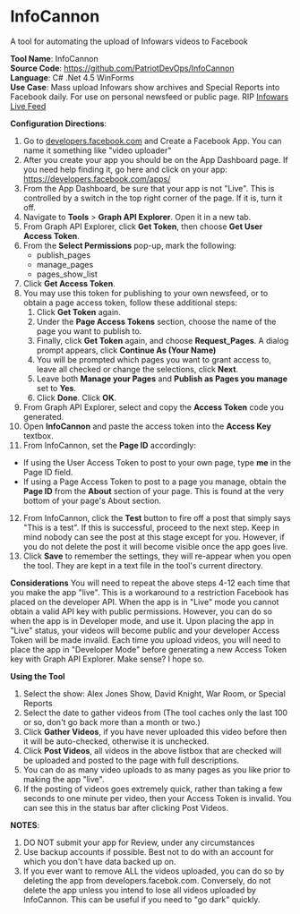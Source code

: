 # InfoCannon

A tool for automating the upload of Infowars videos to Facebook

**Tool Name**: InfoCannon  
**Source Code**: https://github.com/PatriotDevOps/InfoCannon  
**Language**: C# .Net 4.5 WinForms  
**Use Case**: Mass upload Infowars show archives and Special Reports into Facebook daily. For use on personal newsfeed or public page.  RIP [Infowars Live Feed](https://facebook.com/infowarslivefeed)  

**Configuration Directions**:  
1. Go to [developers.facebook.com](https://developers.facebook.com) and Create a Facebook App. You can name it something like "video uploader"
2. After you create your app you should be on the App Dashboard page. If you need help finding it, go here and click on your app: https://developers.facebook.com/apps/
3. From the App Dashboard, be sure that your app is not "Live". This is controlled by a switch in the top right corner of the page. If it is, turn it off.
4. Navigate to **Tools** > **Graph API Explorer**. Open it in a new tab.
5. From Graph API Explorer, click **Get Token**, then choose **Get User Access Token**.
6. From the **Select Permissions** pop-up, mark the following:
   * publish_pages
   * manage_pages
   * pages_show_list
7. Click **Get Access Token**.
8. You may use this token for publishing to your own newsfeed, or to obtain a page access token, follow these additional steps:
   1. Click **Get Token** again.
   2. Under the **Page Access Tokens** section, choose the name of the page you want to publish to. 
   3. Finally, click **Get Token** again, and choose **Request_Pages**. A dialog prompt appears, click **Continue As (Your Name)**
   4. You will be prompted which pages you want to grant access to, leave all checked or change the selections, click **Next**.
   5. Leave both **Manage your Pages** and **Publish as Pages you manage** set to **Yes**.
   6. Click **Done**. Click **OK**.
9. From Graph API Explorer, select and copy the **Access Token** code you generated.
10. Open **InfoCannon** and paste the access token into the **Access Key** textbox.
11. From InfoCannon, set the **Page ID** accordingly:
   * If using the User Access Token to post to your own page, type **me** in the Page ID field.
   * If using a Page Access Token to post to a page you manage, obtain the **Page ID** from the **About** section of your page. This is found at the very bottom of your page's About section.
12. From InfoCannon, click the **Test** button to fire off a post that simply says "This is a test". If this is successful, proceed to the next step. Keep in mind nobody can see the post at this stage except for you. However, if you do not delete the  post it will become visible once the app goes live.
13. Click **Save** to remember the settings, they will re-appear when you open the tool. They are kept in a text file in the tool's current directory.

**Considerations**
You will need to repeat the above steps 4-12 each time that you make the app "live". This is a workaround to a restriction Facebook has placed on the developer API. When the app is in "Live" mode you cannot obtain a valid API key with public permissions. However, you can do so when the app is in Developer mode, and use it. Upon placing the app in "Live" status, your videos will become public and your developer Access Token will be made invalid. Each time you upload videos, you will need to place the app in "Developer Mode" before generating a new Access Token key with Graph API Explorer. Make sense? I hope so.

**Using the Tool**
1. Select the show: Alex Jones Show, David Knight, War Room, or Special Reports
2. Select the date to gather videos from (The tool caches only the last 100 or so, don't go back more than a month or two.)
3. Click **Gather Videos**, if you have never uploaded this video before then it will be auto-checked, otherwise it is unchecked.
4. Click **Post Videos**, all videos in the above listbox that are checked will be uploaded and posted to the page with full descriptions.
5. You can do as many video uploads to as many pages as you like prior to making the app "live".
6. If the posting of videos goes extremely quick, rather than taking a few seconds to one minute per video, then your Access Token is invalid. You can see this in the status bar after clicking Post Videos.

**NOTES**:
1. DO NOT submit your app for Review, under any circumstances
2. Use backup accounts if possible. Best not to do with an account for which you don't have data backed up on.
3. If you ever want to remove ALL the videos uploaded, you can do so by deleting the app from developers.facebok.com. Conversely, do not delete the app unless you intend to lose all videos uploaded by InfoCannon. This can be useful if you need to "go dark" quickly.
